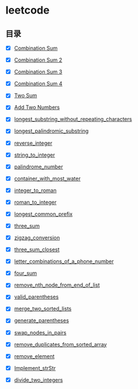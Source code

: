 # leetcode

## 目录

- [x] [Combination Sum](doc/combination_sum.md)


- [x] [Combination Sum 2](doc/combination_sum_2.md)
- [x] [Combination Sum 3](doc/combination_sum_3.md)
- [x] [Combination Sum 4](doc/combination_sum_4.md)


- [x] [Two Sum](doc/TwoSum.md)
- [x] [Add Two Numbers](doc/AddTwoNumbers.md)
- [x] [longest_substring_without_repeating_characters](doc/longest_substring_without_repeating_characters.md)
- [x] [longest_palindromic_substring](doc/longest_palindromic_substring.md)
- [x] [reverse_integer](doc/reverse_integer.md)
- [x] [string_to_integer](doc/string_to_integer.md)
- [x] [palindrome_number](doc/palindrome_number.md)
- [x] [container_with_most_water](doc/container_with_most_water.md)
- [x] [integer_to_roman](doc/integer_to_roman.md)
- [x] [roman_to_integer](doc/roman_to_integer.md)
- [x] [longest_common_prefix](doc/longest_common_prefix.md)
- [x] [three_sum](doc/three_sum.md)
- [x] [zigzag_conversion](doc/zigzag_conversion.md)


- [x] [three_sum_closest](doc/three_sum_closest.md)
- [x] [letter_combinations_of_a_phone_number](doc/letter_combinations_of_a_phone_number.md)
- [x] [four_sum](doc/four_sum.md)
- [x] [remove_nth_node_from_end_of_list](doc/remove_nth_node_from_end_of_list.md)
- [x] [valid_parentheses](doc/valid_parentheses.md)
- [x] [merge_two_sorted_lists](doc/merge_two_sorted_lists.md)
- [x] [generate_parentheses](doc/generate_parentheses.md)
- [x] [swap_nodes_in_pairs](doc/swap_nodes_in_pairs.md)
- [x] [remove_duplicates_from_sorted_array](doc/remove_duplicates_from_sorted_array.md)
- [x] [remove_element](doc/remove_element.md)
- [x] [Implement_strStr](doc/Implement_strStr.md)
- [x] [divide_two_integers](doc/divide_two_integers.md)



